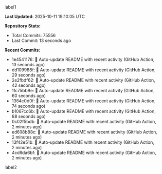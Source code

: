 
label1 
<!-- ACTIVITY_START -->
**Last Updated:** 2025-10-11 19:10:05 UTC

**Repository Stats:**
- Total Commits: 75556
- Last Commit: 13 seconds ago

**Recent Commits:**
- 1e4541176: 🤖 Auto-update README with recent activity (GitHub Action, 13 seconds ago)
- dd109988f: 🤖 Auto-update README with recent activity (GitHub Action, 29 seconds ago)
- 2e2fbdf62: 🤖 Auto-update README with recent activity (GitHub Action, 42 seconds ago)
- 1fc75bb9e: 🤖 Auto-update README with recent activity (GitHub Action, 60 seconds ago)
- 1364c0d0f: 🤖 Auto-update README with recent activity (GitHub Action, 74 seconds ago)
- b1067cc6b: 🤖 Auto-update README with recent activity (GitHub Action, 88 seconds ago)
- 0c02f5bdb: 🤖 Auto-update README with recent activity (GitHub Action, 2 minutes ago)
- ed608b88c: 🤖 Auto-update README with recent activity (GitHub Action, 2 minutes ago)
- 13f42e51b: 🤖 Auto-update README with recent activity (GitHub Action, 2 minutes ago)
- 4cd6da6bf: 🤖 Auto-update README with recent activity (GitHub Action, 2 minutes ago)
<!-- ACTIVITY_END -->

label2
